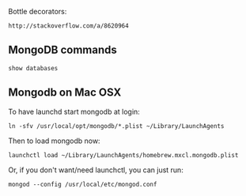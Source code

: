 Bottle decorators:

    http://stackoverflow.com/a/8620964

## MongoDB commands

    show databases

## Mongodb on Mac OSX

To have launchd start mongodb at login:
    
    ln -sfv /usr/local/opt/mongodb/*.plist ~/Library/LaunchAgents

Then to load mongodb now:

    launchctl load ~/Library/LaunchAgents/homebrew.mxcl.mongodb.plist

Or, if you don't want/need launchctl, you can just run:

    mongod --config /usr/local/etc/mongod.conf
    

